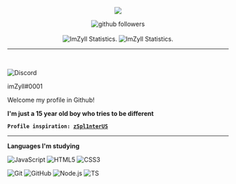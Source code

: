 <p align="center">
    <img src="https://discord.c99.nl/widget/theme-4/852936092863692821.png" />
</p>

<p align="center">
    <img src="https://img.shields.io/github/followers/ImZyll?label=Follow%20Me&style=social" alt="github followers" /><br>
    <br>
    <img src="https://github-readme-stats.vercel.app/api?username=ImZyll&show_icons=true&custom_title=ImZyll%20Statistics&theme=gotham" alt="ImZyll Statistics." />
    <img src="https://github-readme-stats.vercel.app/api/top-langs/?username=ImZyll&layout=compact&theme=gotham" alt="ImZyll Statistics." />

</p>

<hr>

<br>

![Discord](https://img.shields.io/badge/-Discord-000000?style=for-the-badge&logo=discord)
<p>
imZyll#0001
</p>

<p>
Welcome my profile in Github!
    
<b>I'm just a 15 year old boy who tries to be different</b>
    
<code><b>Profile inspiration: [zSpl1nterUS](https://github.com/zSpl1nterUS)</b></code>
</p>

<hr>

<b>Languages I'm studying</b>

![JavaScript](https://img.shields.io/badge/-JavaScript-000000?style=for-the-badge&logo=javascript)
![HTML5](https://img.shields.io/badge/-HTML5-000000?style=for-the-badge&logo=HTML5)
![CSS3](https://img.shields.io/badge/-CSS3-000000?style=for-the-badge&logo=CSS3&logoColor=3799d6)

![Git](https://img.shields.io/badge/-Git-000000?style=for-the-badge&logo=git&logoColor=F05032)
![GitHub](https://img.shields.io/badge/-GitHub-000000?style=for-the-badge&logo=github&logoColor=fff)
![Node.js](https://img.shields.io/badge/-Node.js-000000?style=for-the-badge&logo=node.js&logoColor=339933)
![TS](https://img.shields.io/badge/-ts-000000?style=for-the-badge&logo=typescript&logoColor=00acd7)
